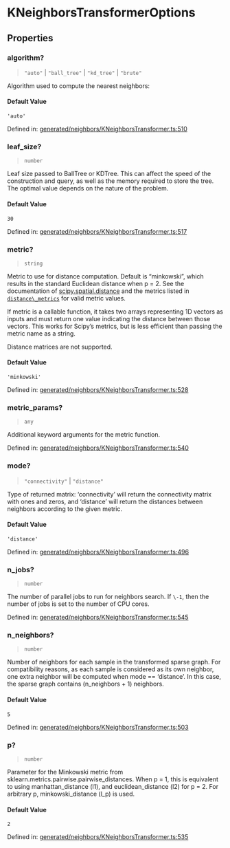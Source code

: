 # KNeighborsTransformerOptions

## Properties

### algorithm?

> `"auto"` \| `"ball_tree"` \| `"kd_tree"` \| `"brute"`

Algorithm used to compute the nearest neighbors:

#### Default Value

`'auto'`

Defined in:  [generated/neighbors/KNeighborsTransformer.ts:510](https://github.com/transitive-bullshit/scikit-learn-ts/blob/b59c1ff/packages/sklearn/src/generated/neighbors/KNeighborsTransformer.ts#L510)

### leaf\_size?

> `number`

Leaf size passed to BallTree or KDTree. This can affect the speed of the construction and query, as well as the memory required to store the tree. The optimal value depends on the nature of the problem.

#### Default Value

`30`

Defined in:  [generated/neighbors/KNeighborsTransformer.ts:517](https://github.com/transitive-bullshit/scikit-learn-ts/blob/b59c1ff/packages/sklearn/src/generated/neighbors/KNeighborsTransformer.ts#L517)

### metric?

> `string`

Metric to use for distance computation. Default is “minkowski”, which results in the standard Euclidean distance when p = 2. See the documentation of [scipy.spatial.distance](https://docs.scipy.org/doc/scipy/reference/spatial.distance.html) and the metrics listed in [`distance\_metrics`](sklearn.metrics.pairwise.distance_metrics.html#sklearn.metrics.pairwise.distance_metrics "sklearn.metrics.pairwise.distance_metrics") for valid metric values.

If metric is a callable function, it takes two arrays representing 1D vectors as inputs and must return one value indicating the distance between those vectors. This works for Scipy’s metrics, but is less efficient than passing the metric name as a string.

Distance matrices are not supported.

#### Default Value

`'minkowski'`

Defined in:  [generated/neighbors/KNeighborsTransformer.ts:528](https://github.com/transitive-bullshit/scikit-learn-ts/blob/b59c1ff/packages/sklearn/src/generated/neighbors/KNeighborsTransformer.ts#L528)

### metric\_params?

> `any`

Additional keyword arguments for the metric function.

Defined in:  [generated/neighbors/KNeighborsTransformer.ts:540](https://github.com/transitive-bullshit/scikit-learn-ts/blob/b59c1ff/packages/sklearn/src/generated/neighbors/KNeighborsTransformer.ts#L540)

### mode?

> `"connectivity"` \| `"distance"`

Type of returned matrix: ‘connectivity’ will return the connectivity matrix with ones and zeros, and ‘distance’ will return the distances between neighbors according to the given metric.

#### Default Value

`'distance'`

Defined in:  [generated/neighbors/KNeighborsTransformer.ts:496](https://github.com/transitive-bullshit/scikit-learn-ts/blob/b59c1ff/packages/sklearn/src/generated/neighbors/KNeighborsTransformer.ts#L496)

### n\_jobs?

> `number`

The number of parallel jobs to run for neighbors search. If `\-1`, then the number of jobs is set to the number of CPU cores.

Defined in:  [generated/neighbors/KNeighborsTransformer.ts:545](https://github.com/transitive-bullshit/scikit-learn-ts/blob/b59c1ff/packages/sklearn/src/generated/neighbors/KNeighborsTransformer.ts#L545)

### n\_neighbors?

> `number`

Number of neighbors for each sample in the transformed sparse graph. For compatibility reasons, as each sample is considered as its own neighbor, one extra neighbor will be computed when mode == ‘distance’. In this case, the sparse graph contains (n\_neighbors + 1) neighbors.

#### Default Value

`5`

Defined in:  [generated/neighbors/KNeighborsTransformer.ts:503](https://github.com/transitive-bullshit/scikit-learn-ts/blob/b59c1ff/packages/sklearn/src/generated/neighbors/KNeighborsTransformer.ts#L503)

### p?

> `number`

Parameter for the Minkowski metric from sklearn.metrics.pairwise.pairwise\_distances. When p = 1, this is equivalent to using manhattan\_distance (l1), and euclidean\_distance (l2) for p = 2. For arbitrary p, minkowski\_distance (l\_p) is used.

#### Default Value

`2`

Defined in:  [generated/neighbors/KNeighborsTransformer.ts:535](https://github.com/transitive-bullshit/scikit-learn-ts/blob/b59c1ff/packages/sklearn/src/generated/neighbors/KNeighborsTransformer.ts#L535)
